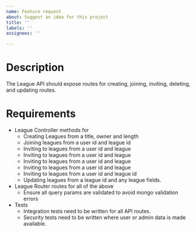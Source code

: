 ```yaml
---
name: Feature request
about: Suggest an idea for this project
title: ''
labels: ''
assignees: ''

---
```


# Description
The League API should expose routes for creating, joining, inviting, deleting, and updating routes.

# Requirements
- League Controller methods for
  - Creating Leagues from a title, owner and length
  - Joining leagues from a user id and league id
  - Inviting to leagues from a user id and league 
  - Inviting to leagues from a user id and league 
  - Inviting to leagues from a user id and league 
  - Inviting to leagues from a user id and league 
  - Inviting to leagues from a user id and league id
  - Updating leagues from a league id and any league fields.
- League Router routes for all of the above
   - Ensure all query params are validated to avoid mongo validation errors
- Tests
  - Integration tests need to be written for all API routes.
  - Security tests need to be written where user or admin data is made available.

